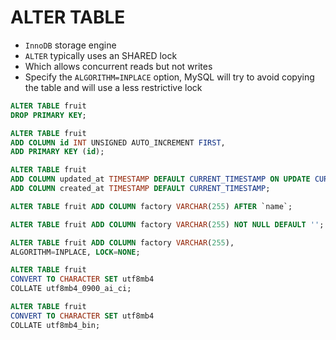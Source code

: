 # ALTER TABLE

* `InnoDB` storage engine
* `ALTER` typically uses an SHARED lock
* Which allows concurrent reads but not writes
* Specify the `ALGORITHM=INPLACE` option, MySQL will try to avoid copying the table and will use a less restrictive lock

```sql
ALTER TABLE fruit
DROP PRIMARY KEY;
```

```sql
ALTER TABLE fruit
ADD COLUMN id INT UNSIGNED AUTO_INCREMENT FIRST,
ADD PRIMARY KEY (id);
```

```sql
ALTER TABLE fruit 
ADD COLUMN updated_at TIMESTAMP DEFAULT CURRENT_TIMESTAMP ON UPDATE CURRENT_TIMESTAMP, 
ADD COLUMN created_at TIMESTAMP DEFAULT CURRENT_TIMESTAMP;
```

```sql
ALTER TABLE fruit ADD COLUMN factory VARCHAR(255) AFTER `name`;
```

```sql
ALTER TABLE fruit ADD COLUMN factory VARCHAR(255) NOT NULL DEFAULT '';
```

```sql
ALTER TABLE fruit ADD COLUMN factory VARCHAR(255),
ALGORITHM=INPLACE, LOCK=NONE;
```

```sql
ALTER TABLE fruit 
CONVERT TO CHARACTER SET utf8mb4 
COLLATE utf8mb4_0900_ai_ci;
```

```sql
ALTER TABLE fruit 
CONVERT TO CHARACTER SET utf8mb4 
COLLATE utf8mb4_bin;
```

